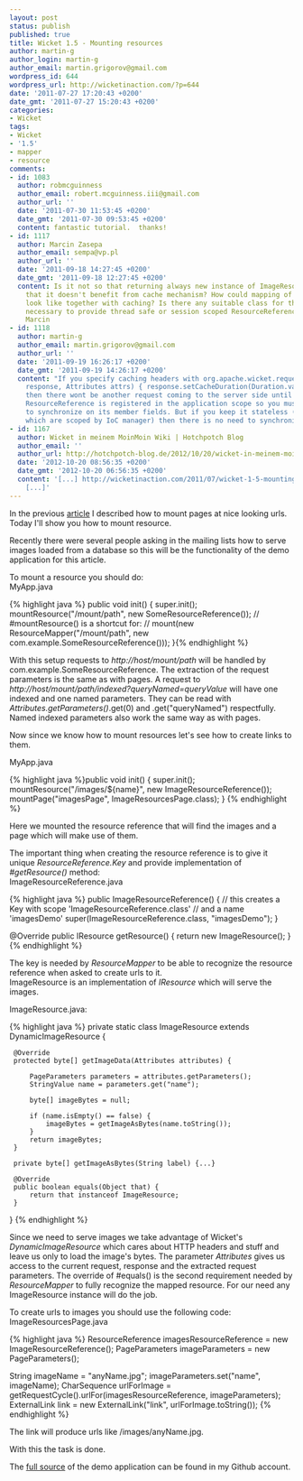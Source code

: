 ```yaml
---
layout: post
status: publish
published: true
title: Wicket 1.5 - Mounting resources
author: martin-g
author_login: martin-g
author_email: martin.grigorov@gmail.com
wordpress_id: 644
wordpress_url: http://wicketinaction.com/?p=644
date: '2011-07-27 17:20:43 +0200'
date_gmt: '2011-07-27 15:20:43 +0200'
categories:
- Wicket
tags:
- Wicket
- '1.5'
- mapper
- resource
comments:
- id: 1083
  author: robmcguinness
  author_email: robert.mcguinness.iii@gmail.com
  author_url: ''
  date: '2011-07-30 11:53:45 +0200'
  date_gmt: '2011-07-30 09:53:45 +0200'
  content: fantastic tutorial.  thanks!
- id: 1117
  author: Marcin Zasepa
  author_email: sempa@vp.pl
  author_url: ''
  date: '2011-09-18 14:27:45 +0200'
  date_gmt: '2011-09-18 12:27:45 +0200'
  content: Is it not so that returning always new instance of ImageResource cause
    that it doesn't benefit from cache mechanism? How could mapping of image resources
    look like together with caching? Is there any suitable class for that or it is
    necessary to provide thread safe or session scoped ResourceReference implementation?  Greets,
    Marcin
- id: 1118
  author: martin-g
  author_email: martin.grigorov@gmail.com
  author_url: ''
  date: '2011-09-19 16:26:17 +0200'
  date_gmt: '2011-09-19 14:26:17 +0200'
  content: "If you specify caching headers with org.apache.wicket.request.resource.DynamicImageResource.configureResponse(ResourceResponse
    response, Attributes attrs) { response.setCacheDuration(Duration.valueOf(...))}
    then there wont be another request coming to the server side until the cache expires.\r\n\r\nThe
    ResourceReference is registered in the application scope so you must be careful
    to synchronize on its member fields. But if you keep it stateless (no member fields
    which are scoped by IoC manager) then there is no need to synchronize."
- id: 1167
  author: Wicket in meinem MoinMoin Wiki | Hotchpotch Blog
  author_email: ''
  author_url: http://hotchpotch-blog.de/2012/10/20/wicket-in-meinem-moinmoin-wiki/
  date: '2012-10-20 08:56:35 +0200'
  date_gmt: '2012-10-20 06:56:35 +0200'
  content: '[...] http://wicketinaction.com/2011/07/wicket-1-5-mounting-resources/
    [...]'
---
```

<p>In the previous <a href="http://wicketinaction.com/2011/07/wicket-1-5-mounting-pages/">article</a> I described how to mount pages at nice looking urls. Today I'll show you how to mount resource.</p>
<p>Recently there were several people asking in the mailing lists how to serve images loaded from a database so this will be the functionality of the demo application for this article. </p>
<p>To mount a resource you should do:<br />
MyApp.java</p>

{% highlight java %}
public void init() {
  super.init();
  mountResource("/mount/path", new SomeResourceReference());
  // #mountResource() is a shortcut for:
  // mount(new ResourceMapper("/mount/path", new com.example.SomeResourceReference()));
}{% endhighlight %}

<p>With this setup requests to <em>http://host/mount/path</em> will be handled by com.example.SomeResourceReference. The extraction of the request parameters is the same as with pages. A request to <em>http://host/mount/path/indexed?queryNamed=queryValue</em> will have one indexed and one named parameters. They can be read with <em title="org.apache.wicket.request.mapper.parameter.PageParameters">Attributes.getParameters()</em>.get(0) and .get("queryNamed") respectfully. Named indexed parameters also work the same way as with pages.</p>
<p>Now since we know how to mount resources let's see how to create links to them.</p>
<p>MyApp.java</p>

{% highlight java %}public void init() {
  super.init();
  mountResource("/images/${name}", new ImageResourceReference());
  mountPage("imagesPage", ImageResourcesPage.class);
}
{% endhighlight %}

<p>Here we mounted the resource reference that will find the images and a page which will make use of them.</p>
<p>The important thing when creating the resource reference is to give it unique <em title="org.apache.wicket.request.resource.ResourceReference.Key">ResourceReference.Key</em> and provide implementation of <em title="org.apache.wicket.request.resource.ResourceReference.getResource()">#getResource()</em> method:<br />
ImageResourceReference.java</p>

{% highlight java %}
public ImageResourceReference() {
    // this creates a Key with scope 'ImageResourceReference.class' 
    // and a name 'imagesDemo'
    super(ImageResourceReference.class, "imagesDemo");
}

@Override
public IResource getResource() {
    return new ImageResource();
}
{% endhighlight %}

<p>The key is needed by <em title="org.apache.wicket.request.mapper.ResourceMapper">ResourceMapper</em> to be able to recognize the resource reference when asked to create urls to it.<br />
ImageResource is an implementation of <em title="org.apache.wicket.request.resource.IResource">IResource</em> which will serve the images. </p>
<p>ImageResource.java:</p>

{% highlight java %}
 private static class ImageResource extends DynamicImageResource {

     @Override
     protected byte[] getImageData(Attributes attributes) {

         PageParameters parameters = attributes.getParameters();
         StringValue name = parameters.get("name");
            
         byte[] imageBytes = null;
            
         if (name.isEmpty() == false) {
             imageBytes = getImageAsBytes(name.toString());
         }
         return imageBytes;
     }

     private byte[] getImageAsBytes(String label) {...}

     @Override
     public boolean equals(Object that) {
         return that instanceof ImageResource;
     }
}
{% endhighlight %}

<p>Since we need to serve images we take advantage of Wicket's <em title="org.apache.wicket.request.resource.DynamicImageResource">DynamicImageResource</em> which cares about HTTP headers and stuff and leave us only to load the image's bytes. The parameter <em title="org.apache.wicket.request.resource.IResource.Attributes">Attributes</em> gives us access to the current request, response and the extracted request parameters. The override of #equals() is the second requirement needed by <em title="org.apache.wicket.request.mapper.ResourceMapper">ResourceMapper</em> to fully recognize the mapped resource. For our need any ImageResource instance will do the job.</p>
<p>To create urls to images you should use the following  code:<br />
ImageResourcesPage.java</p>

{% highlight java %}
 ResourceReference imagesResourceReference = new ImageResourceReference();
 PageParameters imageParameters = new PageParameters();
        
 String imageName = "anyName.jpg";
 imageParameters.set("name", imageName);
 CharSequence urlForImage = getRequestCycle().urlFor(imagesResourceReference, imageParameters);
 ExternalLink link = new ExternalLink("link", urlForImage.toString());
{% endhighlight %}

<p>The link will produce urls like /images/anyName.jpg.</p>
<p>With this the task is done.</p>
<p>The <a href="https://github.com/martin-g/blogs/tree/master/request-mappers/src/main/java/com/wicketinaction/requestmappers/resources/images">full source</a> of the demo application can be found in my Github account.</p>
